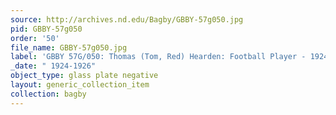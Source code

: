 ```yaml
---
source: http://archives.nd.edu/Bagby/GBBY-57g050.jpg
pid: GBBY-57g050
order: '50'
file_name: GBBY-57g050.jpg
label: 'GBBY 57G/050: Thomas (Tom, Red) Hearden: Football Player - 1924-1926'
_date: " 1924-1926"
object_type: glass plate negative
layout: generic_collection_item
collection: bagby
---
```

